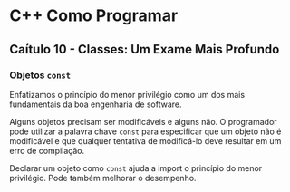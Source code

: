 # C++ Como Programar 

## Caítulo 10 - Classes: Um Exame Mais Profundo 

### Objetos ```const```

Enfatizamos o princípio do menor privilégio como um dos mais fundamentais da boa engenharia de software. 

Alguns objetos precisam ser modificáveis e alguns não. O programador pode utilizar a palavra chave ```const``` para especificar que um objeto não é modificável e que qualquer tentativa de modificá-lo deve resultar em um erro de compilação. 

Declarar um objeto como ```const``` ajuda a import o princípio do menor privilégio. Pode também melhorar o desempenho. 
